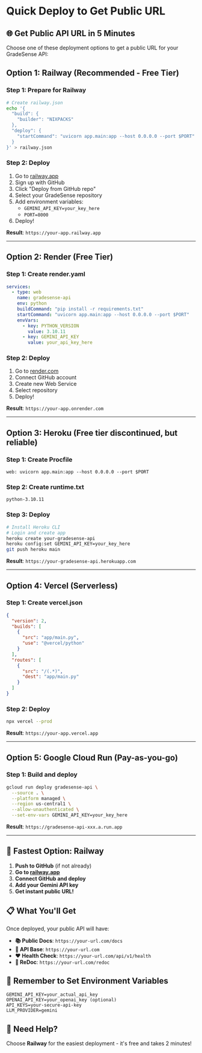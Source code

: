 # Quick Deploy to Get Public URL

## 🌐 Get Public API URL in 5 Minutes

Choose one of these deployment options to get a public URL for your GradeSense API:

## Option 1: Railway (Recommended - Free Tier)

### Step 1: Prepare for Railway

```bash
# Create railway.json
echo '{
  "build": {
    "builder": "NIXPACKS"
  },
  "deploy": {
    "startCommand": "uvicorn app.main:app --host 0.0.0.0 --port $PORT"
  }
}' > railway.json
```

### Step 2: Deploy

1. Go to [railway.app](https://railway.app)
2. Sign up with GitHub
3. Click "Deploy from GitHub repo"
4. Select your GradeSense repository
5. Add environment variables:
   - `GEMINI_API_KEY=your_key_here`
   - `PORT=8000`
6. Deploy!

**Result**: `https://your-app.railway.app`

---

## Option 2: Render (Free Tier)

### Step 1: Create render.yaml

```yaml
services:
  - type: web
    name: gradesense-api
    env: python
    buildCommand: "pip install -r requirements.txt"
    startCommand: "uvicorn app.main:app --host 0.0.0.0 --port $PORT"
    envVars:
      - key: PYTHON_VERSION
        value: 3.10.11
      - key: GEMINI_API_KEY
        value: your_api_key_here
```

### Step 2: Deploy

1. Go to [render.com](https://render.com)
2. Connect GitHub account
3. Create new Web Service
4. Select repository
5. Deploy!

**Result**: `https://your-app.onrender.com`

---

## Option 3: Heroku (Free tier discontinued, but reliable)

### Step 1: Create Procfile

```
web: uvicorn app.main:app --host 0.0.0.0 --port $PORT
```

### Step 2: Create runtime.txt

```
python-3.10.11
```

### Step 3: Deploy

```bash
# Install Heroku CLI
# Login and create app
heroku create your-gradesense-api
heroku config:set GEMINI_API_KEY=your_key_here
git push heroku main
```

**Result**: `https://your-gradesense-api.herokuapp.com`

---

## Option 4: Vercel (Serverless)

### Step 1: Create vercel.json

```json
{
  "version": 2,
  "builds": [
    {
      "src": "app/main.py",
      "use": "@vercel/python"
    }
  ],
  "routes": [
    {
      "src": "/(.*)",
      "dest": "app/main.py"
    }
  ]
}
```

### Step 2: Deploy

```bash
npx vercel --prod
```

**Result**: `https://your-app.vercel.app`

---

## Option 5: Google Cloud Run (Pay-as-you-go)

### Step 1: Build and deploy

```bash
gcloud run deploy gradesense-api \
  --source . \
  --platform managed \
  --region us-central1 \
  --allow-unauthenticated \
  --set-env-vars GEMINI_API_KEY=your_key_here
```

**Result**: `https://gradesense-api-xxx.a.run.app`

---

## 🚀 Fastest Option: Railway

1. **Push to GitHub** (if not already)
2. **Go to [railway.app](https://railway.app)**
3. **Connect GitHub and deploy**
4. **Add your Gemini API key**
5. **Get instant public URL!**

## 📋 What You'll Get

Once deployed, your public API will have:

- **📚 Public Docs**: `https://your-url.com/docs`
- **🔗 API Base**: `https://your-url.com`
- **❤️ Health Check**: `https://your-url.com/api/v1/health`
- **📄 ReDoc**: `https://your-url.com/redoc`

## 🔑 Remember to Set Environment Variables

```env
GEMINI_API_KEY=your_actual_api_key
OPENAI_API_KEY=your_openai_key (optional)
API_KEYS=your-secure-api-key
LLM_PROVIDER=gemini
```

## 🎯 Need Help?

Choose **Railway** for the easiest deployment - it's free and takes 2 minutes!
